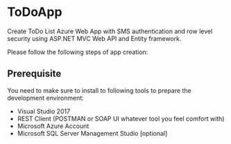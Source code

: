# ToDoApp
Create ToDo List Azure Web App with SMS authentication and row level security using ASP.NET MVC Web API and Entity framework.

Please follow the following steps of app creation:

## Prerequisite
You need to make sure to install to following tools to prepare the development environment:

- Visual Studio 2017
- REST Client (POSTMAN or SOAP UI whatever tool you feel comfort with)
- Microsoft Azure Account
- Microsoft SQL Server Management Studio [optional]
